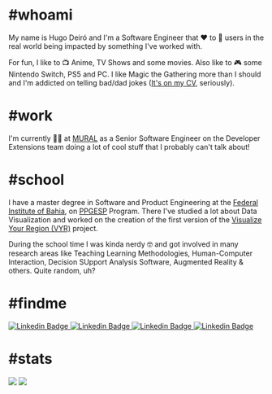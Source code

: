 # #whoami 

My name is Hugo Deiró and I'm a Software Engineer that ❤️ to 👀 users in the real world being impacted by something I've worked with.

For fun, I like to 📺 Anime, TV Shows and some movies. Also like to 🎮 some Nintendo Switch, PS5 and PC. I like Magic the Gathering more than I should and I'm addicted on telling bad/dad jokes ([It's on my CV](https://hugodeiro.com/resume.html), seriously).

# #work

I'm currently 🧑‍💻 at [MURAL](https://mural.co/) as a Senior Software Engineer on the Developer Extensions team doing a lot of cool stuff that I probably can't talk about!

# #school

I have a master degree in Software and Product Engineering at the [Federal Institute of Bahia](https://portal.ifba.edu.br/), on [PPGESP](https://ppgesp.ifba.edu.br/) Program. There I've studied a lot about Data Visualization and worked on the creation of the first version of the [Visualize Your Region (VYR)](https://github.com/visualize-your-region) project.

During the school time I was kinda nerdy 🤓 and got involved in many research areas like Teaching Learning Methodologies, Human-Computer Interaction, Decision SUpport Analysis Software, Augmented Reality & others. Quite random, uh?

# #findme

<div class="findme">
  <a href="https://www.linkedin.com/in/hdeiro" target="blank">
    <img alt="Linkedin Badge" src="https://img.shields.io/badge/-Hugo%20Deiró-563D7C?style=circle-square&logo=Linkedin&logoColor=white"/>
  </a>

  <a href="mailto:hugodeiro@gmail.com" target="blank">
    <img alt="Linkedin Badge" src="https://img.shields.io/badge/-hugodeiro@gmail.com-563D7C?style=circle-square&logo=gmail&logoColor=white"/>
  </a>

  <a href="https://hugodeiro.com/" target="blank">
    <img alt="Linkedin Badge" src="https://img.shields.io/badge/-hugodeiro.com-563D7C?style=circle-square&logo=googlechrome&logoColor=white"/>
  </a>

  <a href="https://hugodeiro.com/resume.html" target="blank">
    <img alt="Linkedin Badge" src="https://img.shields.io/badge/-My%20Resume-563D7C?style=circle-square&logo=readthedocs&logoColor=white"/>
  </a>
</div>

# #stats

<div>
  <img src="https://github-readme-stats.vercel.app/api?username=hdeiro&show_icons=true&theme=material-palenight"> 
  <img src="https://github-readme-stats.vercel.app/api/top-langs/?username=hdeiro&langs_count=5&hide=Pascal&layout=compact&theme=material-palenight"> 
</div>
